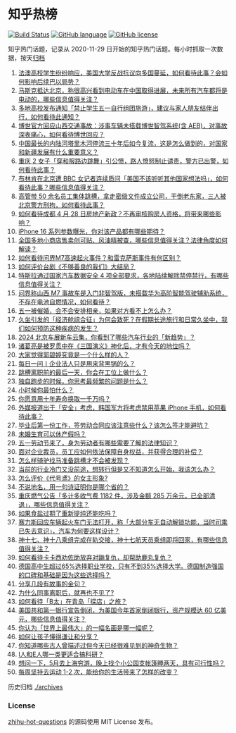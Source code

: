 # 知乎热榜
[![Build Status](https://github.com/ToWeLong/zhihu-hot-questions/workflows/CI/badge.svg)](https://github.com/ToWeLong/zhihu-hot-questions/actions)
[![GitHub language](https://img.shields.io/badge/language-golang-orange.svg)](https://golang.org/)
[![GitHub license](https://img.shields.io/github/license/ToWeLong/zhihu-hot-questions)](https://github.com/ToWeLong/zhihu-hot-questions/blob/main/LICENSE)

知乎热门话题，记录从 2020-11-29 日开始的知乎热门话题。每小时抓取一次数据，按天[归档](./archives)

<!-- BEGIN -->

1. [法澳高校学生纷纷响应，美国大学反战抗议向多国蔓延，如何看待此事？会如何影响后续巴以局势？](https://www.zhihu.com/question/654256585)
1. [马斯克抵达北京，称很高兴看到电动车在中国取得进展，未来所有汽车都将是电动的，哪些信息值得关注？](https://www.zhihu.com/question/654385994)
1. [多地高校发布通知「禁止学生五一自行组团旅游」，建议与家人朋友结伴出行，如何看待此通知？](https://www.zhihu.com/question/654381290)
1. [博世官方回应山西交通事故：涉事车辆未搭载博世智驾系统(含 AEB)，对事故深表痛心，如何看待博世回应？](https://www.zhihu.com/question/654390008)
1. [中国最长的内陆河塔里木河停流三十年后如今复流，这是怎么做到的，对国家和新疆发展有什么重要意义？](https://www.zhihu.com/question/653949303)
1. [重庆 2 女子「穿和服路边跳舞」引公愤，路人愤怒制止谴责，警方已出警，如何看待此事？](https://www.zhihu.com/question/654374294)
1. [布林肯在北京遭 BBC 女记者连续质问「美国不该听听其他国家想法吗」，如何看待此事？哪些信息值得关注？](https://www.zhihu.com/question/654368901)
1. [高管带 50 余名员工集体跳槽，拿走密级文件成立公司，干倒老东家，三人被北京警方刑拘，如何看待此事？](https://www.zhihu.com/question/654296128)
1. [如何看待成都 4 月 28 日房地产新政？不再审核购房人资格，将带来哪些影响？](https://www.zhihu.com/question/654366197)
1. [iPhone 16 系列参数曝光，你对该产品都有哪些期待？](https://www.zhihu.com/question/624514836)
1. [全国多地小商店售卖创可贴、风油精被查，哪些信息值得关注？法律角度如何解读？](https://www.zhihu.com/question/654267592)
1. [如何看待问界M7高速起火事件？和雷克萨斯事件有何区别？](https://www.zhihu.com/question/654370664)
1. [如何评价台剧《不够善良的我们》大结局？](https://www.zhihu.com/question/654367965)
1. [特斯拉通过国家汽车数据安全 4 项全部要求，各地陆续解除禁停禁行，有哪些信息值得关注？](https://www.zhihu.com/question/654418513)
1. [问界称山西 M7 事故车是入门非智驾版，未搭载华为高阶智能驾驶辅助系统，不存在电池自燃情况，如何看待？](https://www.zhihu.com/question/654377255)
1. [五一被催婚，会不会安排相亲，如果对方看不上怎么办？](https://www.zhihu.com/question/654376181)
1. [久坐引发的「经济舱综合征」为何会致死？在假期长途旅行和日常久坐中，我们如何预防这种疾病的发生？](https://www.zhihu.com/question/654368864)
1. [2024 北京车展新车云集，你看到了哪些汽车行业的「新趋势」？](https://www.zhihu.com/question/653349160)
1. [诸葛亮是被罗贯中在《三国演义》神化后，才有今天的地位吗？](https://www.zhihu.com/question/654320252)
1. [大家觉得郭碧婷究竟是一个什么样的人？](https://www.zhihu.com/question/356597439)
1. [每日一问丨企业法人只是用来背黑锅的么？](https://www.zhihu.com/question/654357396)
1. [跳槽离职前的最后一天，你会在工位上做什么？](https://www.zhihu.com/question/652234883)
1. [独自跑步的时候，你思考最频繁的问题是什么？](https://www.zhihu.com/question/653305695)
1. [小时候你最怕什么？](https://www.zhihu.com/question/648324186)
1. [你愿意用十年寿命换取一千万吗？](https://www.zhihu.com/question/384613216)
1. [外媒报道出于「安全」考虑，韩国军方将考虑禁用苹果 iPhone 手机，如何看待此事？](https://www.zhihu.com/question/653962686)
1. [毕业后第一份工作，签劳动合同应该注意些什么？该怎么签才能避坑？](https://www.zhihu.com/question/654380333)
1. [未婚生育可以休产假吗？](https://www.zhihu.com/question/654413162)
1. [五一劳动节来了，身为劳动者有哪些需要了解的法律知识？](https://www.zhihu.com/question/654381504)
1. [面对企业裁员，员工应如何依法保障自身权益，并获得合理的补偿？](https://www.zhihu.com/question/654380547)
1. [怎么样骑驴找马准备跳槽才不会被发现？](https://www.zhihu.com/question/652074167)
1. [当前的行业冷门又没前途，想转行但是又不知道怎么开始，我该怎么办？](https://www.zhihu.com/question/652074709)
1. [怎么评价《代号鸢》的女主形象?](https://www.zhihu.com/question/602629413)
1. [不说地名，用一句诗证明你是哪个省的？](https://www.zhihu.com/question/650301032)
1. [重庆燃气公告「多计多收气费 1182 件，涉及金额 285 万余元，已全部清退」，哪些信息值得关注？](https://www.zhihu.com/question/654408548)
1. [如果食盐过期了重新提纯还能吃吗？](https://www.zhihu.com/question/624449613)
1. [赛力斯回应车辆起火车门无法打开，称「大部分车无自动解锁功能，当时司乘已失去意识」，汽车为何要这样设计？](https://www.zhihu.com/question/654377385)
1. [神十七、神十八乘组完成在轨交接，神十七航天员乘组即将回家，有哪些信息值得关注？](https://www.zhihu.com/question/654383030)
1. [如何看待卡卡西劝佐助放弃对鼬复仇，却帮助鹿丸复仇？](https://www.zhihu.com/question/654321255)
1. [德国高中生超过65%选择职业学校，只有不到35%选择大学。德国制造强国的口碑和基础是因为这些选择吗？](https://www.zhihu.com/question/650817279)
1. [分享几段有故事的金句？](https://www.zhihu.com/question/654314884)
1. [为什么同事离职后，就再也不见了?](https://www.zhihu.com/question/653953811)
1. [如何看待「B太」在青岛「探店」之旅？](https://www.zhihu.com/question/654281401)
1. [美国共和第一银行宣告倒闭，为美国今年首家倒闭银行，资产规模达 60 亿美元，哪些信息值得关注？](https://www.zhihu.com/question/654375158)
1. [你认为「世界上最伟大」的一幅名画是哪一幅呢？](https://www.zhihu.com/question/654055226)
1. [如何让孩子懂得谦让和分享？](https://www.zhihu.com/question/653469152)
1. [你知道哪些古人曾描述过但今天已经很难见到的神奇生物？](https://www.zhihu.com/question/653150186)
1. [I人和E人哪一类更适合搞科研？](https://www.zhihu.com/question/653149937)
1. [想问一下，5月去上海穷游，晚上找个小公园支帐篷睡两天，具有可行性吗？](https://www.zhihu.com/question/653219665)
1. [每周坚持去运动 1-2 次，能给你的生活带来了怎样的改变？](https://www.zhihu.com/question/653429552)

<!-- END -->

历史归档 [./archives](./archives)


### License
[zhihu-hot-questions](https://github.com/towelong/zhihu-hot-questions) 的源码使用 MIT License 发布。